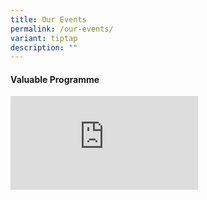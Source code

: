 ```yaml
---
title: Our Events
permalink: /our-events/
variant: tiptap
description: ""
---
```

<h4>Valuable Programme</h4>
<div class="iframe-wrapper">
<iframe allowfullscreen="true" frameborder="0" src="https://docs.google.com/presentation/d/e/2PACX-1vTCAzLG5rNJ1pGd6ufeDvS1l4xGBHIbkzU1ZuUowzqoIKYsh4ZWhoI7LSqniRatDGjNZqHgdugDP5Fx/embed?start=true&amp;loop=true&amp;delayms=5000"></iframe>
</div>
<p></p>